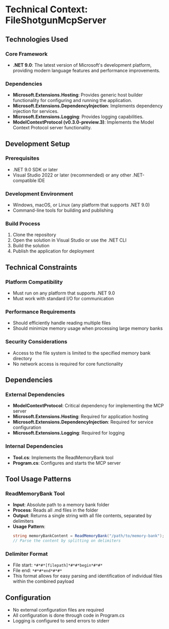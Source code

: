 # Technical Context: FileShotgunMcpServer

## Technologies Used

### Core Framework
- **.NET 9.0**: The latest version of Microsoft's development platform, providing modern language features and performance improvements.

### Dependencies
- **Microsoft.Extensions.Hosting**: Provides generic host builder functionality for configuring and running the application.
- **Microsoft.Extensions.DependencyInjection**: Implements dependency injection for services.
- **Microsoft.Extensions.Logging**: Provides logging capabilities.
- **ModelContextProtocol (v0.3.0-preview.3)**: Implements the Model Context Protocol server functionality.

## Development Setup

### Prerequisites
- .NET 9.0 SDK or later
- Visual Studio 2022 or later (recommended) or any other .NET-compatible IDE

### Development Environment
- Windows, macOS, or Linux (any platform that supports .NET 9.0)
- Command-line tools for building and publishing

### Build Process
1. Clone the repository
2. Open the solution in Visual Studio or use the .NET CLI
3. Build the solution
4. Publish the application for deployment

## Technical Constraints

### Platform Compatibility
- Must run on any platform that supports .NET 9.0
- Must work with standard I/O for communication

### Performance Requirements
- Should efficiently handle reading multiple files
- Should minimize memory usage when processing large memory banks

### Security Considerations
- Access to the file system is limited to the specified memory bank directory
- No network access is required for core functionality

## Dependencies

### External Dependencies
- **ModelContextProtocol**: Critical dependency for implementing the MCP server
- **Microsoft.Extensions.Hosting**: Required for application hosting
- **Microsoft.Extensions.DependencyInjection**: Required for service configuration
- **Microsoft.Extensions.Logging**: Required for logging

### Internal Dependencies
- **Tool.cs**: Implements the ReadMemoryBank tool
- **Program.cs**: Configures and starts the MCP server

## Tool Usage Patterns

### ReadMemoryBank Tool
- **Input**: Absolute path to a memory bank folder
- **Process**: Reads all .md files in the folder
- **Output**: Returns a single string with all file contents, separated by delimiters
- **Usage Pattern**:
  ```csharp
  string memoryBankContent = ReadMemoryBank("/path/to/memory-bank");
  // Parse the content by splitting on delimiters
  ```

### Delimiter Format
- File start: `*#*#*[filepath]*#*#*begin*#*#*`
- File end: `*#*#*end*#*#*`
- This format allows for easy parsing and identification of individual files within the combined payload

## Configuration
- No external configuration files are required
- All configuration is done through code in Program.cs
- Logging is configured to send errors to stderr

